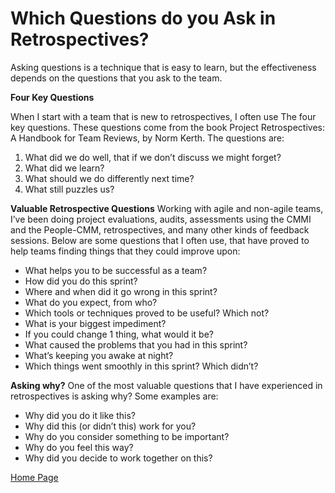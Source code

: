 # Which Questions do you Ask in Retrospectives?

Asking questions is a technique that is easy to learn, but the effectiveness depends on the questions that you ask to the team.

**Four Key Questions**

When I start with a team that is new to retrospectives, I often use The four key questions. These questions come from the book Project Retrospectives: A Handbook for Team Reviews, by Norm Kerth. The questions are:

1. What did we do well, that if we don’t discuss we might forget?
2. What did we learn?
3. What should we do differently next time?
4. What still puzzles us?


**Valuable Retrospective Questions**
Working with agile and non-agile teams, I’ve been doing project evaluations, audits, assessments using the CMMI and the People-CMM, retrospectives, and many other kinds of feedback sessions. Below are some questions that I often use, that have proved to help teams finding things that they could improve upon:

* What helps you to be successful as a team?
* How did you do this sprint?
* Where and when did it go wrong in this sprint?
* What do you expect, from who?
* Which tools or techniques proved to be useful? Which not?
* What is your biggest impediment?
* If you could change 1 thing, what would it be?
* What caused the problems that you had in this sprint?
* What’s keeping you awake at night?
* Which things went smoothly in this sprint? Which didn’t?

**Asking why?**
One of the most valuable questions that I have experienced in retrospectives is asking why? Some examples are:

* Why did you do it like this?
* Why did this (or didn’t this) work for you?
* Why do you consider something to be important?
* Why do you feel this way?
* Why did you decide to work together on this?


[Home Page](https://osamamousa204.github.io/reading-notes-401/)
